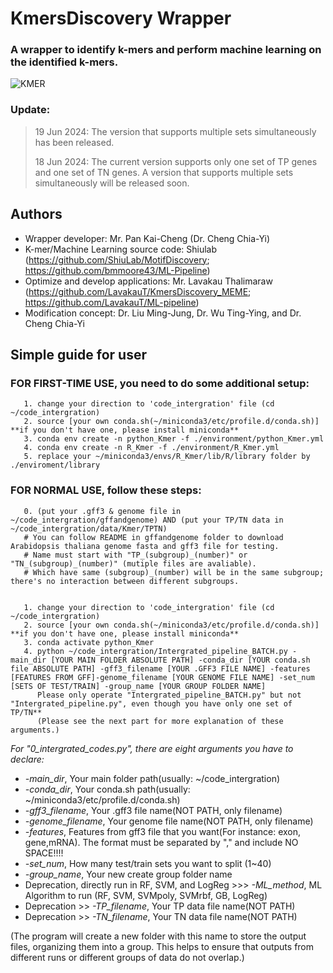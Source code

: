 # KmersDiscovery Wrapper
### A wrapper to identify k-mers and perform machine learning on the identified k-mers.
![KMER](https://github.com/LavakauT/Kmer-Wrapper/assets/132649549/9bb29229-36a4-4698-8050-837487a63682)
### Update:
> 19 Jun 2024: The version that supports multiple sets simultaneously has been released.
> 
> 18 Jun 2024: The current version supports only one set of TP genes and one set of TN genes. A version that supports multiple sets simultaneously will be released soon.

## Authors
- Wrapper developer: Mr. Pan Kai-Cheng (Dr. Cheng Chia-Yi)
- K-mer/Machine Learning source code: Shiulab (https://github.com/ShiuLab/MotifDiscovery; https://github.com/bmmoore43/ML-Pipeline)
- Optimize and develop applications: Mr. Lavakau Thalimaraw (https://github.com/LavakauT/KmersDiscovery_MEME; https://github.com/LavakauT/ML-pipeline)
- Modification concept: Dr. Liu Ming-Jung, Dr. Wu Ting-Ying, and Dr. Cheng Chia-Yi

## Simple guide for user
### FOR FIRST-TIME USE, you need to do some additional setup:
```
   1. change your direction to 'code_intergration' file (cd ~/code_intergration)
   2. source [your own conda.sh(~/miniconda3/etc/profile.d/conda.sh)]     **if you don't have one, please install miniconda**
   3. conda env create -n python_Kmer -f ./environment/python_Kmer.yml
   4. conda env create -n R_Kmer -f ./environment/R_Kmer.yml
   5. replace your ~/miniconda3/envs/R_Kmer/lib/R/library folder by ./enviroment/library
```

### FOR NORMAL USE, follow these steps:
```
   0. (put your .gff3 & genome file in ~/code_intergration/gffandgenome) AND (put your TP/TN data in ~/code_intergration/data/Kmer/TPTN)
   # You can follow README in gffandgenome folder to download Arabidopsis thaliana genome fasta and gff3 file for testing.
   # Name must start with "TP_(subgroup)_(number)" or "TN_(subgroup)_(number)" (mutiple files are avaliable). 
   # Which have same (subgroup)_(number) will be in the same subgroup; there's no interaction between different subgroups.


   1. change your direction to 'code_intergration' file (cd ~/code_intergration)
   2. source [your own conda.sh(~/miniconda3/etc/profile.d/conda.sh)]     **if you don't have one, please install miniconda**
   3. conda activate python_Kmer
   4. python ~/code_intergration/Intergrated_pipeline_BATCH.py -main_dir [YOUR MAIN FOLDER ABSOLUTE PATH] -conda_dir [YOUR conda.sh file ABSOLUTE PATH] -gff3_filename [YOUR .GFF3 FILE NAME] -features [FEATURES FROM GFF]-genome_filename [YOUR GENOME FILE NAME] -set_num [SETS OF TEST/TRAIN] -group_name [YOUR GROUP FOLDER NAME]
      Please only operate "Intergrated_pipeline_BATCH.py" but not "Intergrated_pipeline.py", even though you have only one set of TP/TN**
      (Please see the next part for more explanation of these arguments.)
```

*For "0_intergrated_codes.py", there are eight arguments you have to declare:*
   - *-main_dir*, Your main folder path(usually: ~/code_intergration)
   - *-conda_dir*, Your conda.sh path(usually: ~/miniconda3/etc/profile.d/conda.sh)
   - *-gff3_filename*, Your .gff3 file name(NOT PATH, only filename)
   - *-genome_filename*, Your genome file name(NOT PATH, only filename)
   - *-features*, Features from gff3 file that you want(For instance: exon, gene,mRNA). The format must be separated by "," and include NO SPACE!!!!
   -  *-set_num*, How many test/train sets you want to split (1~40)
   -  *-group_name*, Your new create group folder name
   - Deprecation, directly run in RF, SVM, and LogReg >>> *-ML_method*, ML Algorithm to run (RF, SVM, SVMpoly, SVMrbf, GB, LogReg)
   - Deprecation >> *-TP_filename*, Your TP data file name(NOT PATH)
   - Deprecation >> *-TN_filename*, Your TN data file name(NOT PATH)
   
   (The program will create a new folder with this name to store the output files, organizing them into a group. 
   This helps to ensure that outputs from different runs or different groups of data do not overlap.)
